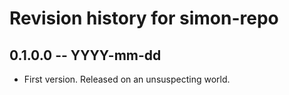 # Revision history for simon-repo

## 0.1.0.0 -- YYYY-mm-dd

* First version. Released on an unsuspecting world.
